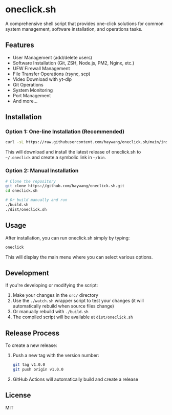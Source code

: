 # oneclick.sh

A comprehensive shell script that provides one-click solutions for common system management, software installation, and operations tasks.

## Features

- User Management (add/delete users)
- Software Installation (Git, ZSH, Node.js, PM2, Nginx, etc.)
- UFW Firewall Management
- File Transfer Operations (rsync, scp)
- Video Download with yt-dlp
- Git Operations
- System Monitoring
- Port Management
- And more...

## Installation

### Option 1: One-line Installation (Recommended)

```bash
curl -sL https://raw.githubusercontent.com/haywang/oneclick.sh/main/install.sh | bash
```

This will download and install the latest release of oneclick.sh to `~/.oneclick` and create a symbolic link in `~/bin`.

### Option 2: Manual Installation

```bash
# Clone the repository
git clone https://github.com/haywang/oneclick.sh.git
cd oneclick.sh

# Or build manually and run
./build.sh
./dist/oneclick.sh
```

## Usage

After installation, you can run oneclick.sh simply by typing:

```bash
oneclick
```

This will display the main menu where you can select various options.

## Development

If you're developing or modifying the script:

1. Make your changes in the `src/` directory
2. Use the `./watch.sh` wrapper script to test your changes (it will automatically rebuild when source files change)
3. Or manually rebuild with `./build.sh`
4. The compiled script will be available at `dist/oneclick.sh`

## Release Process

To create a new release:

1. Push a new tag with the version number:
   ```bash
   git tag v1.0.0
   git push origin v1.0.0
   ```
2. GitHub Actions will automatically build and create a release

## License

MIT
